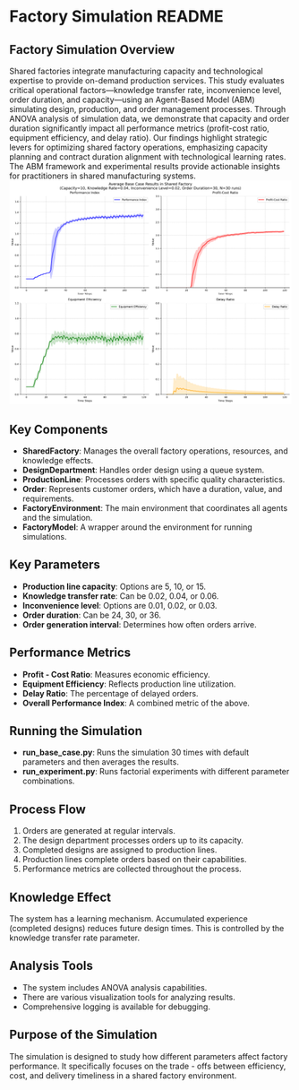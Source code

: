 # Factory Simulation README

## Factory Simulation Overview
Shared factories integrate manufacturing capacity and technological expertise to provide on-demand production services. This study evaluates critical operational factors—knowledge transfer rate, inconvenience level, order duration, and capacity—using an Agent-Based Model (ABM) simulating design, production, and order management processes. Through ANOVA analysis of simulation data, we demonstrate that capacity and order duration significantly impact all performance metrics (profit-cost ratio, equipment efficiency, and delay ratio). Our findings highlight strategic levers for optimizing shared factory operations, emphasizing capacity planning and contract duration alignment with technological learning rates. The ABM framework and experimental results provide actionable insights for practitioners in shared manufacturing systems.
![image](/base_case_results.png)
## Key Components
- **SharedFactory**: Manages the overall factory operations, resources, and knowledge effects.
- **DesignDepartment**: Handles order design using a queue system.
- **ProductionLine**: Processes orders with specific quality characteristics.
- **Order**: Represents customer orders, which have a duration, value, and requirements.
- **FactoryEnvironment**: The main environment that coordinates all agents and the simulation.
- **FactoryModel**: A wrapper around the environment for running simulations.

## Key Parameters
- **Production line capacity**: Options are 5, 10, or 15.
- **Knowledge transfer rate**: Can be 0.02, 0.04, or 0.06.
- **Inconvenience level**: Options are 0.01, 0.02, or 0.03.
- **Order duration**: Can be 24, 30, or 36.
- **Order generation interval**: Determines how often orders arrive.

## Performance Metrics
- **Profit - Cost Ratio**: Measures economic efficiency.
- **Equipment Efficiency**: Reflects production line utilization.
- **Delay Ratio**: The percentage of delayed orders.
- **Overall Performance Index**: A combined metric of the above.

## Running the Simulation
- **run_base_case.py**: Runs the simulation 30 times with default parameters and then averages the results.
- **run_experiment.py**: Runs factorial experiments with different parameter combinations.

## Process Flow
1. Orders are generated at regular intervals.
2. The design department processes orders up to its capacity.
3. Completed designs are assigned to production lines.
4. Production lines complete orders based on their capabilities.
5. Performance metrics are collected throughout the process.

## Knowledge Effect
The system has a learning mechanism. Accumulated experience (completed designs) reduces future design times. This is controlled by the knowledge transfer rate parameter.

## Analysis Tools
- The system includes ANOVA analysis capabilities.
- There are various visualization tools for analyzing results.
- Comprehensive logging is available for debugging.

## Purpose of the Simulation
The simulation is designed to study how different parameters affect factory performance. It specifically focuses on the trade - offs between efficiency, cost, and delivery timeliness in a shared factory environment.    
